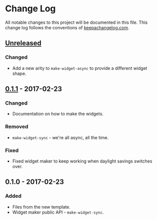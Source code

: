 # Change Log
All notable changes to this project will be documented in this file. This change log follows the conventions of [keepachangelog.com](http://keepachangelog.com/).

## [Unreleased]
### Changed
- Add a new arity to `make-widget-async` to provide a different widget shape.

## [0.1.1] - 2017-02-23
### Changed
- Documentation on how to make the widgets.

### Removed
- `make-widget-sync` - we're all async, all the time.

### Fixed
- Fixed widget maker to keep working when daylight savings switches over.

## 0.1.0 - 2017-02-23
### Added
- Files from the new template.
- Widget maker public API - `make-widget-sync`.

[Unreleased]: https://github.com/your-name/lambdology/compare/0.1.1...HEAD
[0.1.1]: https://github.com/your-name/lambdology/compare/0.1.0...0.1.1

